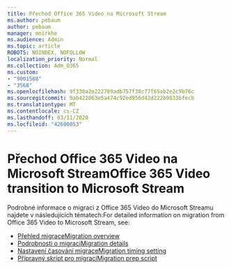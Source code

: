 ```yaml
---
title: Přechod Office 365 Video na Microsoft Stream
ms.author: pebaum
author: pebaum
manager: mnirkhe
ms.audience: Admin
ms.topic: article
ROBOTS: NOINDEX, NOFOLLOW
localization_priority: Normal
ms.collection: Adm_O365
ms.custom:
- "9001508"
- "3568"
ms.openlocfilehash: 9f338a2e222789adb757f38c77f65ab2e2c9b76c
ms.sourcegitcommit: 9ab422063e5a474c92ed956d42d222b90336fecb
ms.translationtype: MT
ms.contentlocale: cs-CZ
ms.lasthandoff: 03/11/2020
ms.locfileid: "42600053"
---
```

# <a name="office-365-video-transition-to-microsoft-stream"></a><span data-ttu-id="5fd15-102">Přechod Office 365 Video na Microsoft Stream</span><span class="sxs-lookup"><span data-stu-id="5fd15-102">Office 365 Video transition to Microsoft Stream</span></span>

<span data-ttu-id="5fd15-103">Podrobné informace o migraci z Office 365 Video do Microsoft Streamu najdete v následujících tématech:</span><span class="sxs-lookup"><span data-stu-id="5fd15-103">For detailed information on migration from Office 365 Video to Microsoft Stream, see:</span></span>

- [<span data-ttu-id="5fd15-104">Přehled migrace</span><span class="sxs-lookup"><span data-stu-id="5fd15-104">Migration overview</span></span>](https://docs.microsoft.com/stream/migrate-from-office-365)
- [<span data-ttu-id="5fd15-105">Podrobnosti o migraci</span><span class="sxs-lookup"><span data-stu-id="5fd15-105">Migration details</span></span>](https://docs.microsoft.com/stream/migration-experience)
- [<span data-ttu-id="5fd15-106">Nastavení časování migrace</span><span class="sxs-lookup"><span data-stu-id="5fd15-106">Migration timing setting</span></span>](https://docs.microsoft.com/stream/migration-o365video-timing-setting)
- [<span data-ttu-id="5fd15-107">Přípravný skript pro migraci</span><span class="sxs-lookup"><span data-stu-id="5fd15-107">Migration prep script</span></span>](https://docs.microsoft.com/stream/migration-o365video-prep)

